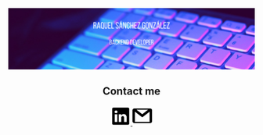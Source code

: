 <img src="readme.png">

<h2 align="center">Contact me</h2>
<p align="center">
  <a href="https://www.linkedin.com/in/raquel-s%C3%A1nchez-gonz%C3%A1lez-24905b1bb/" target="_blank">
    <img src="linkedin_logo.png", width="40">
  </a>
  <a href="mailto:raquelsglez99@gmail.com" target="_blank">
    <img src="gmail_logo.png" width="40">
  </a>
</p>